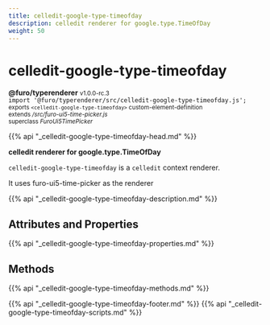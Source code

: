 ```yaml
---
title: celledit-google-type-timeofday
description: celledit renderer for google.type.TimeOfDay
weight: 50
---
```


# celledit-google-type-timeofday
**@furo/typerenderer** <small>v1.0.0-rc.3</small>
<br>`import '@furo/typerenderer/src/celledit-google-type-timeofday.js';`<small>
<br>exports `<celledit-google-type-timeofday>` custom-element-definition
<br>extends */src/furo-ui5-time-picker.js*
<br>superclass *FuroUi5TimePicker*</small>

{{% api "_celledit-google-type-timeofday-head.md" %}}

**celledit renderer for google.type.TimeOfDay**

`celledit-google-type-timeofday` is a `celledit` context renderer.

It uses furo-ui5-time-picker as the renderer

{{% api "_celledit-google-type-timeofday-description.md" %}}


## Attributes and Properties
{{% api "_celledit-google-type-timeofday-properties.md" %}}



## Methods
{{% api "_celledit-google-type-timeofday-methods.md" %}}





{{% api "_celledit-google-type-timeofday-footer.md" %}}
{{% api "_celledit-google-type-timeofday-scripts.md" %}}
